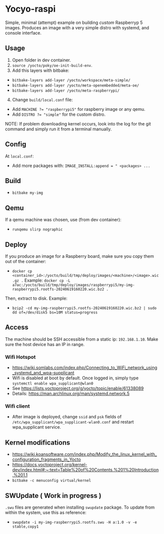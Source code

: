 # Yocyo-raspi

Simple, minimal (attempt) example on building _custom_ Raspberryp 5 images.
Produces an image with a very simple distro with systemd, and console interface.

## Usage

1. Open folder in dev container.
2. `source /yocto/poky/oe-init-build-env`.
3. Add this layers with bitbake: 
- `bitbake-layers add-layer /yocto/workspace/meta-simple/`
- `bitbake-layers add-layer /yocto/meta-openembedded/meta-oe/`
- `bitbake-layers add-layer /yocto/meta-raspberrypi/`
4. Change `build/local.conf` file:
- Add `MACHINE ?= "raspberrypi5"` for raspberry image or any qemu.
- Add `DISTRO ?= "simple"` for the custom distro.
 
 
NOTE: If problem downloading kernel occurs, look into the log for the git command and simply run it from a terminal manually.

## Config

At `local.conf`:
- Add more packages with: `IMAGE_INSTALL:append = " <packages> ...`

## Build

- `bitbake my-img`

## Qemu

If a qemu machine was chosen, use (from dev container):
- `runqemu slirp nographic`

## Deploy

If you produce an image for a Raspberry board, make sure you copy them out of the container:
- `docker cp <container_id>:/yocto/build/tmp/deploy/images/<machine>/<image>.wic.gz .`
Example: `docker cp -L a7ac:/yocto/build/tmp/deploy/images/raspberrypi5/my-img-raspberrypi5.rootfs-20240619160220.wic.bz2 .`

Then, extract to disk. Example:
- `bzip2 -cd my-img-raspberrypi5.rootfs-20240619160220.wic.bz2 | sudo dd of=/dev/disk5 bs=10M status=progress`

## Access

The machine should be SSH accessible from a static ip: `192.168.1.10`. Make sure the host device has an IP in range.

### Wifi Hotspot
- https://wiki.somlabs.com/index.php/Connecting_to_WiFi_network_using_systemd_and_wpa-supplicant
- Wifi is disabled at boot by default. Once logged in, simply type `systemctl enable wpa_supplicant@wlan0`
- See https://lists.yoctoproject.org/g/yocto/topic/enable/61338089
- Details: https://man.archlinux.org/man/systemd.network.5

### Wifi client
- After image is deployed, change `ssid` and `psk` fields of `/etc/wpa_supplicant/wpa_supplicant-wlan0.conf` and restart wpa_supplicant service.

## Kernel modifications
- https://wiki.koansoftware.com/index.php/Modify_the_linux_kernel_with_configuration_fragments_in_Yocto
- https://docs.yoctoproject.org/kernel-dev/index.html#:~:text=Table%20of%20Contents.%201%20Introduction.%201.1
- `bitbake -c menuconfig virtual/kernel`

## SWUpdate ( Work in progress )

`.swu` files are generated when installing `swupdate` package. To update from within the system, use this as reference:
- `swupdate -i my-img-raspberrypi5.rootfs.swu -H a:1.0 -v -e stable,copy1`
